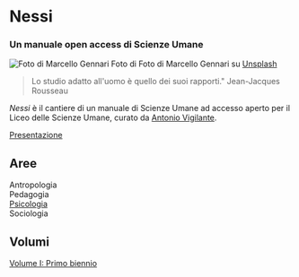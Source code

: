 # Nessi

### Un manuale open access di Scienze Umane

![Foto di Marcello Gennari](https://antonio-vigilante.github.io/nessi/immagini/marcello-gennari-KA89yJKYtjE-unsplash.jpg)
Foto di Foto di Marcello Gennari su [Unsplash](https://unsplash.com/it/foto/cornice-in-legno-marrone-KA89yJKYtjE")   

    

> Lo studio adatto all'uomo è quello dei suoi rapporti." Jean-Jacques Rousseau

_Nessi_ è il cantiere di un manuale di Scienze Umane ad accesso aperto per il Liceo delle Scienze Umane, curato da [Antonio Vigilante](autore.md).

[Presentazione](presentazione.md)

## Aree

Antropologia  
Pedagogia  
[Psicologia](psicologia)  
Sociologia  

## Volumi

[Volume I: Primo biennio](volume--1/index.md)









